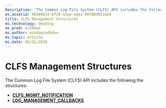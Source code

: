 ```yaml
---
Description: 'The Common Log File System (CLFS) API includes the following the structures:'
ms.assetid: 49304633-6f29-41ee-a3e1-06f884551de6
title: CLFS Management Structures
ms.technology: desktop
ms.prod: windows
ms.author: windowssdkdev
ms.topic: article
ms.date: 05/31/2018
---
```


# CLFS Management Structures

The Common Log File System (CLFS) API includes the following the structures:

-   [**CLFS\_MGMT\_NOTIFICATION**](/windows/desktop/api/ClfsMgmt/ns-clfsmgmt-_clfs_mgmt_notification)
-   [**LOG\_MANAGEMENT\_CALLBACKS**](/windows/desktop/api/Clfsmgmtw32/ns-clfsmgmtw32-_log_management_callbacks)

 

 



